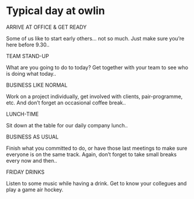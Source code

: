 # Typical day at owlin

ARRIVE AT OFFICE & GET READY

Some of us like to start early others... not so much. Just make sure you’re here before 9.30..

TEAM STAND-UP

What are you going to do to today? Get together with your team to see who is doing what today..

BUSINESS LIKE NORMAL

Work on a project individually, get involved with clients, pair-programme, etc. And don’t forget an occasional coffee break..

LUNCH-TIME

Sit down at the table for our daily company lunch..

BUSINESS AS USUAL

Finish what you committed to do, or have those last meetings to make sure everyone is on the same track. Again, don’t forget to take small breaks every now and then..

FRIDAY DRINKS

Listen to some music while having a drink. Get to know your collegues and play a game air hockey.
